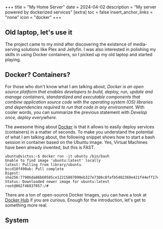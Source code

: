 +++
title = "My Home Server"
date = 2024-04-02
description = "My server powered by dockerized services"
[extra]
toc = false
insert_anchor_links = "none"
icon = "docker"
+++

## Old laptop, let's use it
The project came to my mind after discovering the existence of media-serving solutions like Plex and Jellyfin. I was also interested in polishing my skills in using Docker containers, so I picked up my old laptop and started playing.

## Docker? Containers?
For those who don't know what I am talking about, _Docker is an open source platform that enables developers to build, deploy, run, update and manage containers, standardized and executable components that combine application source code with the operating system (OS) libraries and dependencies required to run that code in any environment._ With cooler words, you can summarize the previous statement with _Develop once, deploy everywhere._ 

The awesome thing about [Docker](https://www.docker.com/) is that it allows to easily deploy services (containers) in a matter of seconds. To make you understand the potential of what I am talking about, the following snippet shows how to start a bash session in container based on the Ubuntu image. Yes, Virtual Machines have been already invented, but this is FAST.

```
ubuntu@victus:~$ docker run -it ubuntu /bin/bash
Unable to find image 'ubuntu:latest' locally
latest: Pulling from library/ubuntu
bccd10f490ab: Pull complete
Digest: sha256:77906da86b60585ce12215807090eb327e7386c8fafb5402369e421f44eff17e
Status: Downloaded newer image for ubuntu:latest
root@062f46837057:/#
```

There are a ton of open-source Docker Images, you can have a look at [Docker Hub](https://hub.docker.com/) if you are curious. Enough for the introduction, let's get to something more real.

## System